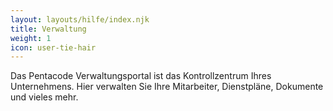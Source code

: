 ```yaml
---
layout: layouts/hilfe/index.njk
title: Verwaltung
weight: 1
icon: user-tie-hair
---
```


Das Pentacode Verwaltungsportal ist das Kontrollzentrum Ihres Unternehmens. Hier verwalten Sie Ihre Mitarbeiter, Dienstpläne, Dokumente und vieles mehr.
